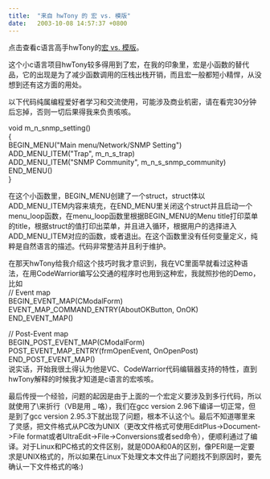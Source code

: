 ```yaml
---
title:  "来自 hwTony 的 宏 vs. 模版"
date:   2003-10-08 14:57:37 +0800
---
```


点击查看c语言高手hwTony的[宏 vs. 模版](http://blogs.xmu.edu.cn/wayne/archives/000977.html)。  

这个小c语言项目hwTony较多得用到了宏，在我的印象里，宏是小函数的替代品，它的出现是为了减少函数调用的压栈出栈开销，而且宏一般都短小精悍，从没想到还有这方面的用处。  

以下代码纯属编程爱好者学习和交流使用，可能涉及商业机密，请在看完30分钟后忘掉，否则一切后果得我来负责咳咳。  

void m_n_snmp_setting()  
{  
BEGIN_MENU("Main menu/Network/SNMP Setting")  
ADD_MENU_ITEM("Trap", m_n_s_trap)  
ADD_MENU_ITEM("SNMP Community", m_n_s_snmp_community)  
END_MENU()  
}  

在这个小函数里，BEGIN_MENU创建了一个struct，struct体以ADD_MENU_ITEM内容来填充，在END_MENU里关闭这个struct并且启动一个menu_loop函数，在menu_loop函数里根据BEGIN_MENU的Menu title打印菜单的title，根据struct的值打印出菜单，并且进入循环，根据用户的选择进入ADD_MENU_ITEM对应的函数，或者退出。在这个函数里没有任何变量定义，纯粹是自然语言的描述。代码非常整洁并且利于维护。  

在那天hwTony给我介绍这个技巧时我才意识到，我在VC里面早就看过这种语法，在用CodeWarrior编写公交通的程序时也用到这种宏，我就照抄他的Demo，  
比如  
// Event map  
BEGIN_EVENT_MAP(CModalForm)  
EVENT_MAP_COMMAND_ENTRY(AboutOKButton, OnOK)  
END_EVENT_MAP()  

// Post-Event map  
BEGIN_POST_EVENT_MAP(CModalForm)  
POST_EVENT_MAP_ENTRY(frmOpenEvent, OnOpenPost)  
END_POST_EVENT_MAP()  
说实话，开始我很土得认为他是VC、CodeWarrior代码编辑器支持的特性，直到hwTony解释的时候我才知道是c语言的宏咳咳。  

最后传授一个经验，问题的起因是由于上面的一个宏定义要涉及到多行代码，所以就使用了\来折行（VB是用 _ 咯），我们在gcc version 2.96下编译一切正常，但是到了gcc version 2.95.3下就出现了问题，根本不认这个\。最后不知道哪里来了灵感，把文件格式从PC改为UNIX（更改文件格式可使用EditPlus->Document->File format或者UltraEdit->File->Conversions或者sed命令），便顺利通过了编译。对于Linux和PC格式的文件区别，就是0D0A和0A的区别，像PERl是一定要求是UNIX格式的，所以如果在Linux下处理文本文件出了问题找不到原因时，要先确认一下文件格式的咯:)  

